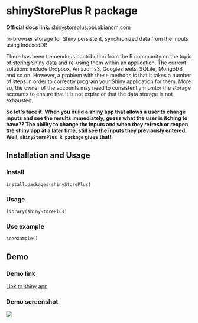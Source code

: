 # shinyStorePlus R package

__Official docs link:__ [shinystoreplus.obi.obianom.com](https://shinystoreplus.obi.obianom.com/articles/using_shinystoreplus.html)

In-browser storage for Shiny persistent, synchronized data from the inputs using IndexedDB

There has been tremendous contribution from the R community on the topic of storing Shiny data and re-using them within an application. The current solutions include Dropbox, Amazon s3, Googlesheets, SQLite, MongoDB and so on. However, a problem with these methods is that it takes a number of steps in order to correctly program your Shiny application for them. More so, the owner of the accounts may need to consistently monitor the storage accounts to ensure that it is not expire or that the data storage is not exhausted. 

__So let's face it. When you build a shiny app that allows a user to change inputs and see the results immediately, guess what the user is itching to have?? The ability to change the inputs and when they refresh or reopen the shiny app at a later time, still see the inputs they previously entered. Well, <code>shinyStorePlus R package</code> gives that!__

## Installation and Usage

### Install

`install.packages(shinyStorePlus)`

### Usage

`library(shinyStorePlus)`

### Use example

`seeexample()`

## Demo 

### Demo link

[Link to shiny app](https://r2apps.shinyapps.io/shinystoreplus)

### Demo screenshot

![](https://shinystoreplus.obi.obianom.com/shinystoreplus_demo.png)
